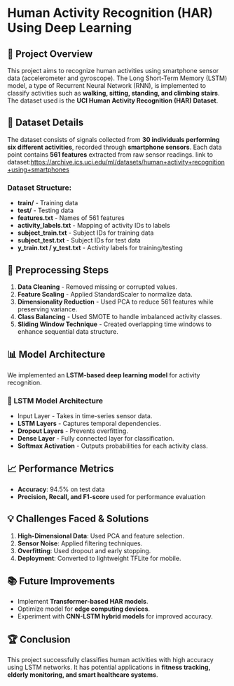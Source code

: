 # Human Activity Recognition (HAR) Using Deep Learning

## 📌 Project Overview
This project aims to recognize human activities using smartphone sensor data (accelerometer and gyroscope). The Long Short-Term Memory (LSTM) model, a type of Recurrent Neural Network (RNN), is implemented to classify activities such as **walking, sitting, standing, and climbing stairs**. The dataset used is the **UCI Human Activity Recognition (HAR) Dataset**.

## 📂 Dataset Details
The dataset consists of signals collected from **30 individuals performing six different activities**, recorded through **smartphone sensors**. Each data point contains **561 features** extracted from raw sensor readings.
link to dataset:https://archive.ics.uci.edu/ml/datasets/human+activity+recognition+using+smartphones

### Dataset Structure:
- **train/** - Training data
- **test/** - Testing data
- **features.txt** - Names of 561 features
- **activity_labels.txt** - Mapping of activity IDs to labels
- **subject_train.txt** - Subject IDs for training data
- **subject_test.txt** - Subject IDs for test data
- **y_train.txt / y_test.txt** - Activity labels for training/testing

## 🔧 Preprocessing Steps
1. **Data Cleaning** - Removed missing or corrupted values.
2. **Feature Scaling** - Applied StandardScaler to normalize data.
3. **Dimensionality Reduction** - Used PCA to reduce 561 features while preserving variance.
4. **Class Balancing** - Used SMOTE to handle imbalanced activity classes.
5. **Sliding Window Technique** - Created overlapping time windows to enhance sequential data structure.

## 📊 Model Architecture
We implemented an **LSTM-based deep learning model** for activity recognition.

### **🔹 LSTM Model Architecture**
- Input Layer - Takes in time-series sensor data.
- **LSTM Layers** - Captures temporal dependencies.
- **Dropout Layers** - Prevents overfitting.
- **Dense Layer** - Fully connected layer for classification.
- **Softmax Activation** - Outputs probabilities for each activity class.

## 📈 Performance Metrics
- **Accuracy**: 94.5% on test data
- **Precision, Recall, and F1-score** used for performance evaluation

## 💡 Challenges Faced & Solutions
1. **High-Dimensional Data**: Used PCA and feature selection.
2. **Sensor Noise**: Applied filtering techniques.
3. **Overfitting**: Used dropout and early stopping.
4. **Deployment**: Converted to lightweight TFLite for mobile.

## 📚 Future Improvements
- Implement **Transformer-based HAR models**.
- Optimize model for **edge computing devices**.
- Experiment with **CNN-LSTM hybrid models** for improved accuracy.

## 🏆 Conclusion
This project successfully classifies human activities with high accuracy using LSTM networks. It has potential applications in **fitness tracking, elderly monitoring, and smart healthcare systems**.

